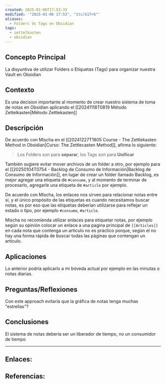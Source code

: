 ```yaml
---
created: 2025-01-06T17:53:33
modified: '"2025-01-06 17:53", "1tc/G1T+6"'
aliases:
  - Folders Vs Tags en Obsidian
tags:
  - zettelkasten
  - obsidian
---
```



## Concepto Principal
La disyuntiva de utilizar Folders o Etiquetas (Tags) para organizar nuestra Vault en Obsidian

## Contexto
Es una decision importante al momento de crear nuestro sistema de toma de notas en Obsidian aplicando el [[20241118T0819 Método Zettelkasten|Método Zettlekasten]]

## Descripción
De acuerdo con Mischa en el [[20241227T1805 Course - The Zettlekasten Method in Obsidian|Curso: The Zettlecasten Method]], afirma lo siguiente:

> Los Folders son para **separar**, los Tags son para **Unificar**

También sugiere evitar mover archivos de un folder a otro, por ejemplo para el [[20250104T0754 - Backlog de Consumo de Información|Backlog de Consumo de Información]], en lugar de crear un folder llamado Backlog, es mejor agregar una etiqueta de `#consume`, y al momento de terminar de procesarlo, agregarle una etiqueta de `#article` por ejemplo.

De acuerdo con Mischa, los enlaces nos sirven para  relacionar notas entre sí, y el único propósito de las etiquetas es cuando necesitamos buscar notas, es por eso que las etiquetas deberían utilizarse para reflejar un estado o tipo, por ejemplo `#consume`, `#article`.

Mischa no recomienda utilizar enlaces para etiquetar notas, por ejemplo según su opinión colocar un enlace a una pagina principal de `[[Articles]]` en cada nota que contenga un articulo no es práctico porque, según el no hay una forma rápida de buscar todas las páginas que contengan un artículo.
## Aplicaciones
Lo anterior podría aplicarlo a mi bóveda actual por ejemplo en las minutas o notas diarias.

## Preguntas/Reflexiones
Con este approach evitaría que la gráfica de notas tenga muchas "estrellas"?

## Conclusiones
El sistema de notas debería ser un liberador de tiempo, no un consumidor de tiempo

--- 
## Enlaces: 


## Referencias:


